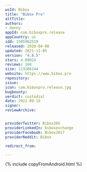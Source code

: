 ```yaml
---
wsId: Bibox
title: "Bibox Pro"
altTitle: 
authors:
- danny
appId: com.biboxpro.release
appCountry: us
idd: 1505962519
released: 2020-04-08
updated: 2021-11-05
version: "4.8.5"
stars: 4.89024
reviews: 164
size: 113286144
website: https://www.bibox.pro
repository: 
issue: 
icon: com.biboxpro.release.jpg
bugbounty: 
verdict: custodial
date: 2021-09-15
signer: 
reviewArchive:


providerTwitter: Bibox365
providerLinkedIn: biboxexchange
providerFacebook: Bibox2017
providerReddit: Bibox

redirect_from:

---
```


{% include copyFromAndroid.html %}
